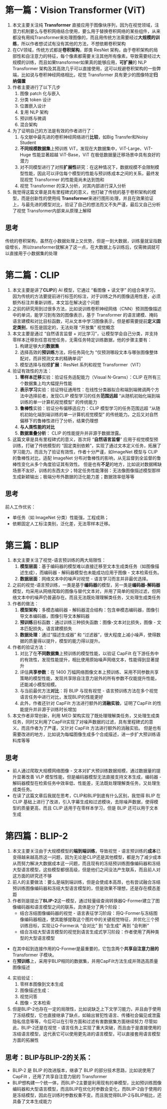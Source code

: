 # 第一篇：Vision Transformer (ViT)
1. 本文主要关注纯 **Transformer** 直接应用于图像块序列，因为在视觉领域，注意力机制要么与卷积网络结合使用，要么用于替换卷积网络的某些组件，从来都没有用纯Transformer来处理图像的，而且用传统方法需要经过**大规模的训练**，所以作者想试试有没有其他的方法，不想依赖卷积架构
2. 在CV领域，传统方式都是**卷积架构**，即类 ResNet 架构，由于卷积架构的局部性和自注意力的特征，每个像素都需要关注其他所有像素，导致需要经过大规模的训练，而且如果transformer如果真的能够应用，**可扩展**的 NLP Transformer 架构及其高效几乎可以直接使用，这可以规避卷积架构的一些弊端，比如说与卷积神经网络相比，视觉 Transformer 具有更少的图像特定**归纳偏置**
3. 作者主要进行了以下几步
   1. 图像 patch 化与嵌入
   2. 分类 token 设计
   3. 位置嵌入设计
   4. 复用 NLP 架构
   5. 预训练与微调
   6. 混合架构
4. 为了证明自己的方法是有效的作者进行了：
   1. 与文献中最先进的卷积神经网络进行**比较**，如Big Transfer和Noisy Student
   2. **不同规模数据集**上预训练 ViT，发现在大数据集中，ViT-Large、ViT-Huge 性能显著超越 ViT-Base，ViT 在极低数据量迁移场景中具有良好的潜力
   3. 对不同模型进行了对照**扩展性**研究：在这种情况下，数据规模不会限制模型性能，因此可以评估每个模型的性能与预训练成本之间的关系，最终发现视觉 Transformer 的性能竟尚未达到饱和
   4. 视觉 Transformer 的深入分析，对其内部进行深入分析
5. 我觉得这篇文章是具有里程碑式的意义，他打破了传统的基于卷积架构的模型，而是创新性的使用纯 **Transformer**来进行图形处理，并且在效果验证上，与最先进的模型对比，验证了自己的想法而又不失严谨，最后又自己分析了视觉 Transformer内部来从原理上解释

## 思考
传统的卷积架构，虽然在小数据处理上又优势，但是一到大数据，训练量就呈指数级增长，所以transformer就解决了这一点，在大数据上与训练后，仅需微调就可以直接用于小数据集的处理

# 第二篇：CLIP
1. 本文主要是讲了**CLIP**的 AI 模型，它通过 “看图像 + 读文字” 的组合来学习，因为传统的方法要提前进行标签的标注，对于训练之外的图像适用性差，必须额外标注并重新训练，本文旨在解决这个问题
2. 之前的研究用到过很多方法，比如说训练卷积神经网络（CNN）预测图像描述中的单词，能学习到有效的图像表示，基于 Transformer 的语言建模、掩码语言建模和对比目标函数，可从文本中学习图像表示，但是都需要提前**定义固定类别**，标签是固定的，无法处理 “开放集” 视觉概念
3. 本文主要是通过 “自然语言监督 + 对比学习”，让模型学会自己分类，并支持零样本迁移到任意视觉任务，无需任务特定训练数据，他的步骤主要有：
   1. 构建足够大的**数据集**
   2. 选择高效的**预训练**方法，将任务简化为 “仅预测哪段文本与哪张图像整体配对，而非预测文本的精确单词”
   3. 模型选择与规模**扩展**：ResNet 系列和视觉 Transformer（ViT）
4. 验证有效性的方法：
   1. **零样本迁移**实验：验证任务适配能力（Visual N-Grams）：CLIP 在所有三个数据集上均大幅提升性能
   2. **表示学习**实验：验证特征通用性：在线性分类器拟合和端到端微调两个方法中选择前者，发现CLIP 模型学习的任务**范围远超** “从随机初始化端到端训练的单一计算机视觉模型” 的传统能力
   3. **鲁棒性**实验：验证分布偏移适应力：CLIP 模型学习的任务范围远超 “从随机初始化端到端训练的单一计算机视觉模型” 的传统能力。之后又对自然偏移下的鲁棒性进行了分析，结果仍理想
   4. **与人类性能的对比**
   5. **数据重叠分析**： CLIP 的性能提升并非源于数据泄露。
5. 这篇文章是具有里程碑式的意义，首次将 “**自然语言监督**” 应用于视觉模型预训练，打破了传统模型的 “固定类别依赖”，实现了通过文本定义任务，拓展了学习能力。而且为了验证有效性，作者十分严谨，如ImageNet 模型与 CLIP 的鲁棒性对比，适配 ImageNet 分布对鲁棒性的影响，从无监督到全监督的鲁棒性变化从多个角度验证其有效性。
   但是也有**不足**的地方，比如说对数据稀缺场景不友好，训练的东西太少；特定任务性能薄弱：无法像图像描述模型那样生成新颖输出；极端分布外数据的泛化能力差；数据效率低等等

## 思考
前人工作优劣：
- 单任务（如 ImageNet 分类）性能强，工程成熟；
- 依赖固定人工标注类别，泛化差，无法零样本迁移。

# 第三篇：BLIP
1. 本文主要关注了视觉-语言预训练的两大局限性：
   1. **模型层面**：基于编码器的模型难以直接迁移至文本生成类任务（如图像描述生成），而编码器 - 解码器模型也未能成功应用于图像 - 文本检索任务。
   2. **数据层面**：网络文本中的噪声对视觉 - 语言学习而言并非最优选择。
2. 之前的视觉-语言预训练，一类是基于**编码器**的模型，另一类是**编码器-解码器**模型，均采用从网络爬取的图像与替代文本对，并用了简单的规则过滤，但网络文本中的噪声仍普遍存在。而且无法既处理理解类任务，又处理生成类任务
3. 作者的做法：
   1. **模型架构**：多模态编码器 - 解码器混合结构：包含单模态编码器，图像引导文本编码器，图像引导文本解码器
   2. **预训练**目标函数：通过训练三种损失函数：图像-文本对比损失，图像 - 文本匹配损失，语言建模损失
   3. **数据处理**：通过“描述生成器” 和 “过滤器”，很大程度上减小噪声，使得数据的质量得以提升，模型的能力得以提升。
4. 作者的验证方法：
   1. 对比了在**不同数据集**上预训练的模型性能，以验证 CapFilt 在下游任务中的有效性，发现性能提升，相比使用原始噪声网络文本，性能得到显著提升
   2. 评估**共享参数**：在 1400 万幅网络图像文本上预训练、采用不同参数共享策略的模型性能，发现共享除自注意力层外的所有参数不仅能提升性能，还能减小模型规模。
   3. 与当前最优方法**对比**：将 BLIP 与现有视觉 - 语言预训练方法在多个视觉语言任务中进行对比，发现BLIP的性能更好
   4. 此外，作者还针对 CapFilt 方法进行额外的**消融实验**，证明了CapFilt 的性能提升并非源于训练时长增加
5. 本文作者非常创新，利用 MED 架构实现了既处理理解类任务，又处理生成类任务，同时又利用了CapFilt实现了对噪声数据的过滤，具有里程碑式的意义，而且作者为了严谨，又针对 CapFilt 方法进行额外的消融实验。
   但是也有需要改进的地方，比如说为每幅图像生成多个合成描述，进一步扩大预训练语料库等等

## 思考
- 前人通过爬取大规模网络图像 - 文本对扩大预训练数据规模，通过数据量的提升显著改善 VLP 模型性能，但是编码器模型无法直接支持文本生成，编码器 - 解码器模型在检索任务中效率低、性能差，无法既处理理解类任务，又处理生成类任务。
- 在读了这篇文章后我就在思考，CLIP和BLIP到底有什么区别，我觉得 BLIP 在 CLIP 基础上进行了改进，引入字幕生成和过滤模块，去除噪声数据，使得模型的质量更高，而且 CLIP 适用于在零样本学习，但是 BLIP 还可以用于文本生成

# 第四篇：BLIP-2
1. 本文主要关注由于大规模模型的**端到端训练**，导致视觉 - 语言预训练的**成本**已变得越来越高昂这一问题，因为无论是CLIP还是其他模型，都是为了减少成本从而努力解决大数据成本这一问题，而且现有的冻结预训练图像编码器和冻结大型语言模型，这些模型都很高级，但是他们之间没法产生联系，而且前人对这方面的研究还不够
2. 前人的主要做法：要么是端到端训练，但是会使成本高昂，也有尝试融合冻结预训练图像编码器和冻结大型语言模型的，但是效果不理想，还是存在模态差距
3. 作者则是提出了**BLIP-2**这一模型，通过轻量级查询转换器Q-Former建立了图像编码器和语言模型之间的联系，具体是分了两个阶段：
   - 结合冻结图像编码器的视觉 - 语言表征学习阶段：将Q-Former与冻结图像编码器相连，使其能够提取这个图片中的关键视觉特征，并优化三个预训练目标，实现让Q-Former从 “会对比” 到 “会生成” 再到 “会判断”
   - 结合冻结大型语言模型的视觉到语言生成式学习阶段：作者使用了两种类型的大型语言模型
 - 在其中起到连接作用的Q-Former是最重要的，它包含两个**共享自注意力层的** Transformer 子模块。
 - 在**预训练**上，采用宇BLIP相同的数据集，并用CapFilt方法生成并筛选高质量图像描述
4. 实验验证：
   1. 零样本图像到文本生成
   2. 图像描述生成：
   3. 视觉问答
   4. 图像 - 文本检索
5. 但是BLIP-2也存在一定的局限性，比如说缺乏上下文学习能力，并且由于使用了冻结模型，它也直接继承了缺点，如输出冒犯性语言、传播社会偏见或泄露隐私信息等等，今后可以在引导方面和过滤有害数据集方面继续努力
   尽管如此，BLIP-2还是在视觉 - 语言任务上实现了重大突破，而且由于是直接使用的冻结语言模型，这代表它可以使用更先进的语言模型，可以直接套用语言模型方面的拓展性

## 思考：BLIP与BLIP-2的关系：
- BLIP-2 是 BLIP 的改进版本，继承了 BLIP 的部分技术思路，比如说使用了 CapFilt ，还用了共享自注意力层的 Transformer
- BLIP想构建一个统一体，而BLIP-2主要是利用现有的单模型，比如预训练图像编码器和大型语言模型，而且BLIP在优化时参数会变化，而BLIP-2由于使用的是冻结模型，因此在训练时参数权重不变。而且我觉得BLIP-2与BLIP相比，还具备了文本生成能力
